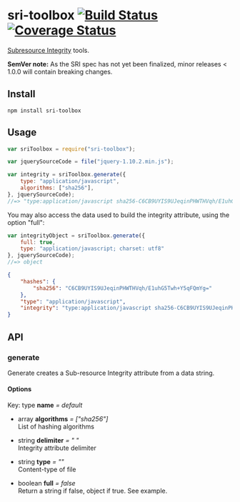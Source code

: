 # sri-toolbox [![Build Status](https://travis-ci.org/neftaly/npm-sri-toolbox.svg?branch=master)](https://travis-ci.org/neftaly/npm-sri-toolbox) [![Coverage Status](https://coveralls.io/repos/neftaly/npm-sri-toolbox/badge.svg?branch=master)](https://coveralls.io/r/neftaly/npm-sri-toolbox?branch=master)

[Subresource Integrity](http://www.w3.org/TR/SRI/) tools.

**SemVer note:** As the SRI spec has not yet been finalized, minor releases < 1.0.0 will contain breaking changes.

Install
-------
```shell
npm install sri-toolbox
```

Usage
-----
```js
var sriToolbox = require("sri-toolbox");

var jquerySourceCode = file("jquery-1.10.2.min.js");

var integrity = sriToolbox.generate({
    type: "application/javascript",
    algorithms: ["sha256"],
}, jquerySourceCode);
//=> "type:application/javascript sha256-C6CB9UYIS9UJeqinPHWTHVqh/E1uhG5Twh+Y5qFQmYg="
```

You may also access the data used to build the integrity attribute, using the option "full":
```js
var integrityObject = sriToolbox.generate({
    full: true,
    type: "application/javascript; charset: utf8"
}, jquerySourceCode);
//=> object
```
```json
{
    "hashes": {
        "sha256": "C6CB9UYIS9UJeqinPHWTHVqh/E1uhG5Twh+Y5qFQmYg="
    },
    "type": "application/javascript",
    "integrity": "type:application/javascript sha256-C6CB9UYIS9UJeqinPHWTHVqh/E1uhG5Twh+Y5qFQmYg="
}
```

API
-------

### generate

Generate creates a Sub-resource Integrity attribute from a data string.

#### Options

Key: type **name** *= default*  

* array **algorithms** *= ["sha256"]*  
    List of hashing algorithms

* string **delimiter** *= " "*  
    Integrity attribute delimiter

* string **type** *= ""*  
    Content-type of file

* boolean **full** *= false*  
    Return a string if false, object if true. See example.
